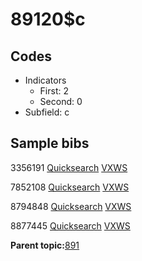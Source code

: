 # 89120$c

## Codes

-   Indicators
    -   First: 2
    -   Second: 0
-   Subfield: c

## Sample bibs

3356191 [Quicksearch](https://search.library.yale.edu/catalog/3356191) [VXWS](http://prodorbis.library.yale.edu:7014/vxws/GetHoldingsService?bibId=3356191)

7852108 [Quicksearch](https://search.library.yale.edu/catalog/7852108) [VXWS](http://prodorbis.library.yale.edu:7014/vxws/GetHoldingsService?bibId=7852108)

8794848 [Quicksearch](https://search.library.yale.edu/catalog/8794848) [VXWS](http://prodorbis.library.yale.edu:7014/vxws/GetHoldingsService?bibId=8794848)

8877445 [Quicksearch](https://search.library.yale.edu/catalog/8877445) [VXWS](http://prodorbis.library.yale.edu:7014/vxws/GetHoldingsService?bibId=8877445)

**Parent topic:**[891](../../tags/891/891.md)

